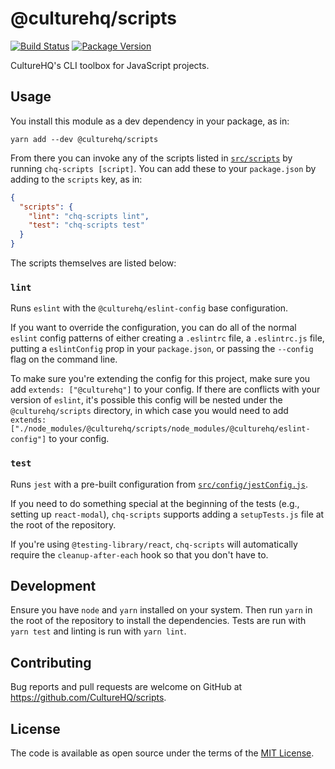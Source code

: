 # @culturehq/scripts

[![Build Status](https://github.com/CultureHQ/scripts/workflows/Push/badge.svg)](https://github.com/CultureHQ/scripts/actions)
[![Package Version](https://img.shields.io/npm/v/@culturehq/scripts.svg)](https://www.npmjs.com/package/@culturehq/scripts)

CultureHQ's CLI toolbox for JavaScript projects.

## Usage

You install this module as a dev dependency in your package, as in:

```
yarn add --dev @culturehq/scripts
```

From there you can invoke any of the scripts listed in [`src/scripts`](src/scripts) by running `chq-scripts [script]`. You can add these to your `package.json` by adding to the `scripts` key, as in:

```json
{
  "scripts": {
    "lint": "chq-scripts lint",
    "test": "chq-scripts test"
  }
}
```

The scripts themselves are listed below:

### `lint`

Runs `eslint` with the `@culturehq/eslint-config` base configuration.

If you want to override the configuration, you can do all of the normal `eslint` config patterns of either creating a `.eslintrc` file, a `.eslintrc.js` file, putting a `eslintConfig` prop in your `package.json`, or passing the `--config` flag on the command line.

To make sure you're extending the config for this project, make sure you add `extends: ["@culturehq"]` to your config. If there are conflicts with your version of `eslint`, it's possible this config will be nested under the `@culturehq/scripts` directory, in which case you would need to add `extends: ["./node_modules/@culturehq/scripts/node_modules/@culturehq/eslint-config"]` to your config.

### `test`

Runs `jest` with a pre-built configuration from [`src/config/jestConfig.js`](src/config/jestConfig.js).

If you need to do something special at the beginning of the tests (e.g., setting up `react-modal`), `chq-scripts` supports adding a `setupTests.js` file at the root of the repository.

If you're using `@testing-library/react`, `chq-scripts` will automatically require the `cleanup-after-each` hook so that you don't have to.

## Development

Ensure you have `node` and `yarn` installed on your system. Then run `yarn` in the root of the repository to install the dependencies. Tests are run with `yarn test` and linting is run with `yarn lint`.

## Contributing

Bug reports and pull requests are welcome on GitHub at https://github.com/CultureHQ/scripts.

## License

The code is available as open source under the terms of the [MIT License](https://opensource.org/licenses/MIT).
